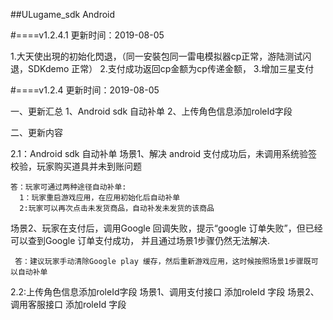 
##ULugame_sdk  Android

#====v1.2.4.1
更新时间：2019-08-05

1.大天使出現的初始化閃退，（同一安裝包同一雷电模拟器cp正常，游陆测试闪退，SDKdemo 正常）
2.支付成功返回cp金额为cp传递金额，
3.增加三星支付

#====v1.2.4
更新时间：2019-08-05

一、更新汇总
1、Android sdk 自动补单
2、上传角色信息添加roleId字段


二、更新内容

2.1：Android sdk 自动补单
场景1、解决 android 支付成功后，未调用系统验签校验，玩家购买道具并未到账问题

    答：玩家可通过两种途径自动补单:
      1：玩家重启游戏应用，在应用初始化后自动补单
      2:玩家可以再次点击未发货商品，自动补发未发货的该商品
      
场景2、玩家在支付后，调用Google 回调失败，提示“google 订单失败”，但已经可以查到Google 订单支付成功，
并且通过场景1步骤仍然无法解决.

     答：建议玩家手动清除Google play 缓存，然后重新游戏应用，这时候按照场景1步骤既可以自动补单
 
 2.2:上传角色信息添加roleId字段
 场景1、调用支付接口 添加roleId 字段
 场景2、调用客服接口 添加roleId 字段
 
